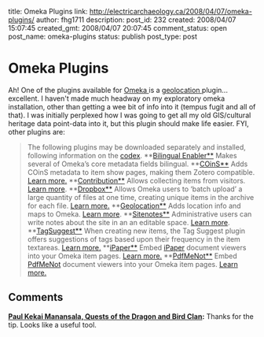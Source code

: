 title: Omeka Plugins
link: http://electricarchaeology.ca/2008/04/07/omeka-plugins/
author: fhg1711
description: 
post_id: 232
created: 2008/04/07 15:07:45
created_gmt: 2008/04/07 20:07:45
comment_status: open
post_name: omeka-plugins
status: publish
post_type: post

# Omeka Plugins

Ah! One of the plugins available for [Omeka ](http://www.omeka.org)is a [geolocation ](http://omeka.org/files/plugins/geolocation-plugin-0.9-1.0.1.zip)plugin... excellent. I haven't made much headway on my exploratory omeka installation, other than getting a wee bit of info into it (tempus fugit and all of that). I was initially perplexed how I was going to get all my old GIS/cultural heritage data point-data into it, but this plugin should make life easier. FYI, other plugins are: 

> The following plugins may be downloaded separately and installed, following information on the [codex](http://omeka.org/codex/Installing_a_Plugin). **[Bilingual Enabler**](http://omeka.org/files/plugins/omeka-bilingual-plugin-0.9.0.zip) Makes several of Omeka’s core metadata fields bilingual. **[COinS**](http://omeka.org/files/plugins/omeka-coins-plugin-0.9.0.zip) Adds COinS metadata to item show pages, making them Zotero compatible. [Learn more.](http://omeka.org/codex/COinS_plugin) **[Contribution**](http://omeka.org/files/plugins/omeka-contribution-plugin-0.9.0.zip) Allows collecting items from visitors. [Learn more](http://omeka.org/codex/Contribution_plugin). **[Dropbox**](http://omeka.org/files/plugins/omeka-dropbox-plugin-0.9.0.zip) Allows Omeka users to ‘batch upload’ a large quantity of files at one time, creating unique items in the archive for each file. [Learn more.](http://omeka.org/codex/Dropbox_plugin) **[Geolocation**](http://omeka.org/files/plugins/geolocation-plugin-0.9-1.0.1.zip) Adds location info and maps to Omeka. [Learn more](http://omeka.org/codex/Geolocation). **[Sitenotes**](http://omeka.org/files/plugins/omeka-sitenotes-plugin-0.9.0.zip) Administrative users can write notes about the site in an an editable space. [Learn more](http://omeka.org/codex/Sidenotes). **[TagSuggest**](http://omeka.org/files/plugins/omeka-tagsuggest-plugin-0.9.0.zip) When creating new items, the Tag Suggest plugin offers suggestions of tags based upon their frequency in the item textareas. [Learn more.](http://omeka.org/codex/TagSuggest_plugin) **[iPaper**](http://omeka.org/files/plugins/omeka-ipaper-plugin-0.9.0.zip) Embed [iPaper](http://www.scribd.com/ipaper) document viewers into your Omeka item pages. [Learn more.](http://omeka.org/codex/IPaper_plugin) **[PdfMeNot**](http://omeka.org/files/plugins/omeka-pdfmenot-plugin-0.9.0.zip) Embed [PdfMeNot](http://www.pdfmenot.com/) document viewers into your Omeka item pages. [Learn more.](http://omeka.org/codex/PdfMeNot_plugin)

## Comments

**[Paul Kekai Manansala, Quests of the Dragon and Bird Clan](#861 "2008-04-07 20:10:59"):** Thanks for the tip. Looks like a useful tool.

